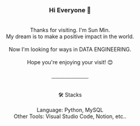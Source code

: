 ## 

<div align = "center">

<br/>
<h3>Hi Everyone 👋</h3><br/>
Thanks for visiting. I'm Sun Min.<br/>
My dream is to make a positive impact in the world.<br/>
<br/>
Now I'm looking for ways in DATA ENGINEERING.<br/>
<br/>
Hope you're enjoying your visit! 😊 <br/>
<br/>
﹏﹏﹏﹏﹏﹏﹏

<br/>
<br/>


🛠️ Stacks<br/><br/>
Language: Python, MySQL <br/>
Other Tools: Visual Studio Code, Notion, etc..

<br/><br/>

</div>
